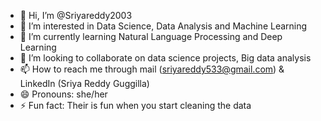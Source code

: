- 👋 Hi, I’m @Sriyareddy2003
- 👀 I’m interested in Data Science, Data Analysis and Machine Learning
- 🌱 I’m currently learning Natural Language Processing and Deep Learning
- 💞️ I’m looking to collaborate on data science projects, Big data analysis
- 📫 How to reach me through mail (sriyareddy533@gmail.com) & LinkedIn (Sriya Reddy Guggilla)
- 😄 Pronouns: she/her
- ⚡ Fun fact: Their is fun when you start cleaning the data 

<!---
Sriyareddy2003/Sriyareddy2003 is a ✨ special ✨ repository because its `README.md` (this file) appears on your GitHub profile.
You can click the Preview link to take a look at your changes.
--->
